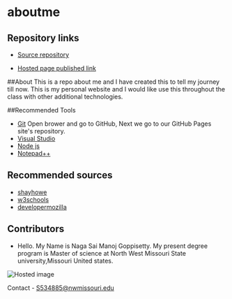 # aboutme
## Repository links

- [Source repository](https://github.com/Manoj1028/aboutme)

- [Hosted page published link](https://manoj1028.github.io/aboutme/)

##About 
This is a repo  about me and I have created this to tell my journey till now. This is my personal website and I would like use this throughout the class with other additional technologies.

##Recommended Tools

- [Git](https://github.com/) Open brower and go to  GitHub, Next we go to our GitHub Pages site's repository.
- [Visual Studio](https://code.visualstudio.com/)
- [Node js](https://nodejs.org/en/)
- [Notepad++](https://notepad-plus-plus.org/)


## Recommended sources
- [shayhowe](https://learn.shayhowe.com/html-css/getting-to-know-html/)
- [w3schools](https://www.w3schools.com/html/)
- [developermozilla](https://developer.mozilla.org/en-US/docs/Learn/HTML/Introduction_to_HTML/Creating_hyperlinks)

## Contributors

- Hello. My Name is Naga Sai Manoj Goppisetty. My present degree program is Master of science at North West Missouri State university,Missouri United states.

 ![Hosted image](https://www.kttn.com/wp-content/uploads/2017/04/Northwest-Missouri-State-University.jpg")
 

Contact - S534885@nwmissouri.edu
